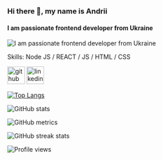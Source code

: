 ### Hi there 👋, my name is Andrii
#### I am passionate frontend developer from Ukraine
![I am passionate frontend developer from Ukraine](https://camo.githubusercontent.com/cae12fddd9d6982901d82580bdf321d81fb299141098ca1c2d4891870827bf17/68747470733a2f2f6d69726f2e6d656469756d2e636f6d2f6d61782f313336302f302a37513379765349765f7430696f4a2d5a2e676966)


Skills: Node JS / REACT / JS / HTML / CSS



[<img src='https://cdn.jsdelivr.net/npm/simple-icons@3.0.1/icons/github.svg' alt='github' height='40'>](https://github.com/andreysulymka)  [<img src='https://cdn.jsdelivr.net/npm/simple-icons@3.0.1/icons/linkedin.svg' alt='linkedin' height='40'>](https://www.linkedin.com/in/https://www.linkedin.com/in/andrii-sulymka-5a05a4248//)  

[![Top Langs](https://github-readme-stats.vercel.app/api/top-langs/?username=andreysulymka)](https://github.com/anuraghazra/github-readme-stats)

![GitHub stats](https://github-readme-stats.vercel.app/api?username=andreysulymka&show_icons=true)  

![GitHub metrics](https://metrics.lecoq.io/andreysulymka)  

![GitHub streak stats](https://streak-stats.demolab.com/?user=andreysulymka)  

![Profile views](https://gpvc.arturio.dev/andreysulymka)  
